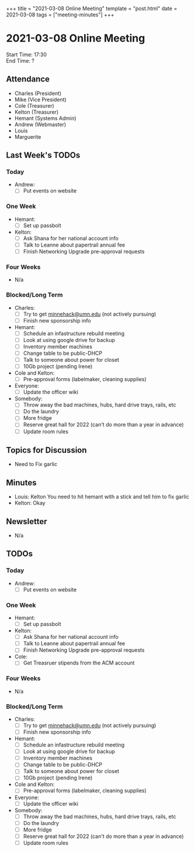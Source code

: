 +++
title = "2021-03-08 Online Meeting"
template = "post.html"
date = 2021-03-08
tags = ["meeting-minutes"]
+++
# 2021-03-08 Online Meeting

Start Time: 17:30  
End Time:   ?  

## Attendance
- Charles    (President)
- Mike       (Vice President)
- Cole       (Treasurer)
- Kelton     (Treasurer)
- Hemant     (Systems Admin)
- Andrew     (Webmaster)
- Louis
- Marguerite

## Last Week's TODOs
### Today
- Andrew:
  - [ ] Put events on website
### One Week
- Hemant:
  - [ ] Set up passbolt
- Kelton:
  - [ ] Ask Shana for her national account info
  - [ ] Talk to Leanne about papertrail annual fee
  - [ ] Finish Networking Upgrade pre-approval requests
### Four Weeks
- N/a
### Blocked/Long Term
- Charles:
  - [ ] Try to get minnehack@umn.edu (not actively pursuing)
  - [ ] Finish new sponsorship info
- Hemant:
  - [ ] Schedule an infastructure rebuild meeting
  - [ ] Look at using google drive for backup
  - [ ] Inventory member machines
  - [ ] Change table to be public-DHCP
  - [ ] Talk to someone about power for closet
  - [ ] 10Gb project (pending Irene)
- Cole and Kelton:
  - [ ] Pre-approval forms (labelmaker, cleaning supplies)
- Everyone:
  - [ ] Update the officer wiki
- Somebody:
  - [ ] Throw away the bad machines, hubs, hard drive trays, rails, etc
  - [ ] Do the laundry
  - [ ] More fridge
  - [ ] Reserve great hall for 2022 (can't do more than a year in advance)
  - [ ] Update room rules

## Topics for Discussion
- Need to Fix garlic 

## Minutes
- Louis: Kelton You need to hit hemant with a stick and tell him to fix garlic
- Kelton: Okay

## Newsletter
- N/a

## TODOs
### Today
- Andrew:
  - [ ] Put events on website
### One Week
- Hemant:
  - [ ] Set up passbolt
- Kelton:
  - [ ] Ask Shana for her national account info
  - [ ] Talk to Leanne about papertrail annual fee
  - [ ] Finish Networking Upgrade pre-approval requests
- Cole:
  - [ ] Get Treasruer stipends from the ACM account 
### Four Weeks
- N/a
### Blocked/Long Term
- Charles:
  - [ ] Try to get minnehack@umn.edu (not actively pursuing)
  - [ ] Finish new sponsorship info
- Hemant:
  - [ ] Schedule an infastructure rebuild meeting
  - [ ] Look at using google drive for backup
  - [ ] Inventory member machines
  - [ ] Change table to be public-DHCP
  - [ ] Talk to someone about power for closet
  - [ ] 10Gb project (pending Irene)
- Cole and Kelton:
  - [ ] Pre-approval forms (labelmaker, cleaning supplies)
- Everyone:
  - [ ] Update the officer wiki
- Somebody:
  - [ ] Throw away the bad machines, hubs, hard drive trays, rails, etc
  - [ ] Do the laundry
  - [ ] More fridge
  - [ ] Reserve great hall for 2022 (can't do more than a year in advance)
  - [ ] Update room rules
